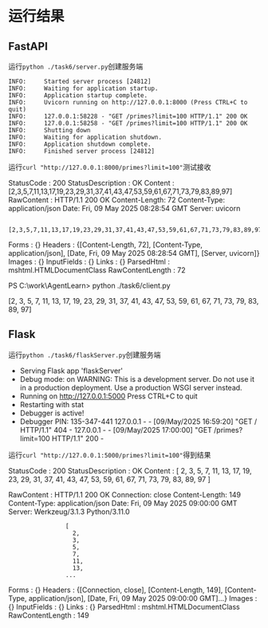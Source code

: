 # 运行结果
## FastAPI
运行`python ./task6/server.py`创建服务端

    INFO:     Started server process [24812]
    INFO:     Waiting for application startup.
    INFO:     Application startup complete.
    INFO:     Uvicorn running on http://127.0.0.1:8000 (Press CTRL+C to quit)
    INFO:     127.0.0.1:58228 - "GET /primes?limit=100 HTTP/1.1" 200 OK
    INFO:     127.0.0.1:58258 - "GET /primes?limit=100 HTTP/1.1" 200 OK
    INFO:     Shutting down
    INFO:     Waiting for application shutdown.
    INFO:     Application shutdown complete.
    INFO:     Finished server process [24812]


运行`curl "http://127.0.0.1:8000/primes?limit=100"`测试接收

StatusCode        : 200
StatusDescription : OK
Content           : [2,3,5,7,11,13,17,19,23,29,31,37,41,43,47,53,59,61,67,71,73,79,83,89,97]
RawContent        : HTTP/1.1 200 OK
                    Content-Length: 72
                    Content-Type: application/json
                    Date: Fri, 09 May 2025 08:28:54 GMT
                    Server: uvicorn

                    [2,3,5,7,11,13,17,19,23,29,31,37,41,43,47,53,59,61,67,71,73,79,83,89,97]
Forms             : {}
Headers           : {[Content-Length, 72], [Content-Type, application/json], [Date, Fri, 09 May 2025 08:28:54 GMT], [Server, uvicorn]}
Images            : {}
InputFields       : {}
Links             : {}
ParsedHtml        : mshtml.HTMLDocumentClass
RawContentLength  : 72

PS C:\work\AgentLearn> python ./task6/client.py

[2, 3, 5, 7, 11, 13, 17, 19, 23, 29, 31, 37, 41, 43, 47, 53, 59, 61, 67, 71, 73, 79, 83, 89, 97]

## Flask
运行`python ./task6/flaskServer.py`创建服务端
 * Serving Flask app 'flaskServer'
 * Debug mode: on
WARNING: This is a development server. Do not use it in a production deployment. Use a production WSGI server instead.
 * Running on http://127.0.0.1:5000
Press CTRL+C to quit
 * Restarting with stat
 * Debugger is active!
 * Debugger PIN: 135-347-441
127.0.0.1 - - [09/May/2025 16:59:20] "GET / HTTP/1.1" 404 -
127.0.0.1 - - [09/May/2025 17:00:00] "GET /primes?limit=100 HTTP/1.1" 200 -

运行`curl "http://127.0.0.1:5000/primes?limit=100"`得到结果

StatusCode        : 200
StatusDescription : OK
Content           : [
                      2,
                      3,
                      5,
                      7,
                      11,
                      13,
                      17,
                      19,
                      23,
                      29,
                      31,
                      37,
                      41,
                      43,
                      47,
                      53,
                      59,
                      61,
                      67,
                      71,
                      73,
                      79,
                      83,
                      89,
                      97
                    ]

RawContent        : HTTP/1.1 200 OK
                    Connection: close
                    Content-Length: 149
                    Content-Type: application/json
                    Date: Fri, 09 May 2025 09:00:00 GMT
                    Server: Werkzeug/3.1.3 Python/3.11.0

                    [
                      2,
                      3,
                      5,
                      7,
                      11,
                      13,
                    ...
Forms             : {}
Headers           : {[Connection, close], [Content-Length, 149], [Content-Type, application/json], [Date, Fri, 09 May 2025 09:00:00 GMT]...}
Images            : {}
InputFields       : {}
Links             : {}
ParsedHtml        : mshtml.HTMLDocumentClass
RawContentLength  : 149